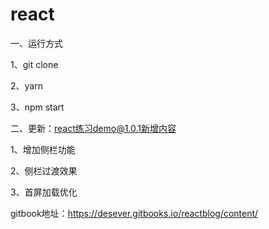 # react

一、运行方式

1、git clone

2、yarn

3、npm start



二、更新：react练习demo@1.0.1新增内容

1、增加侧栏功能

2、侧栏过渡效果

3、首屏加载优化

gitbook地址：https://desever.gitbooks.io/reactblog/content/
